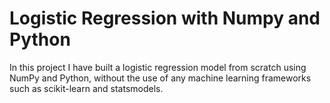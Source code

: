 # Logistic Regression with Numpy and Python

In this project I have built a logistic regression model from scratch using NumPy and Python, 
without the use of any machine learning frameworks such as scikit-learn and statsmodels.
